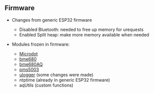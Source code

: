 ## Firmware
- Changes from generic ESP32 firmware
    - Disabled Bluetooth: needed to free up memory for urequests
    - Enabled Split heap: make more memory available when needed

- Modules frozen in firmware:
    - [Microdot](https://github.com/miguelgrinberg/microdot)
    - [bme680](https://github.com/adafruit/Adafruit_CircuitPython_BME680)
    - [bme680AQ](https://github.com/thstielow/raspi-bme680-iaq)
    - [pms5003](https://github.com/kevinkk525/pms5003_micropython)
    - [ulogger](https://github.com/whales-chen/micropython-ulogger) (some changes were made)
    - ntptime (already in generic ESP32 firmware)
    - aqUtils (custom functions)
